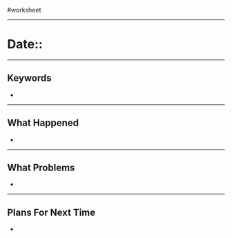 #worksheet 
_________
# Date:: 
_________
## Keywords
- 

_________
## What Happened
- 

_________
## What Problems
- 

_________
## Plans For Next Time
- 
